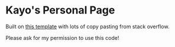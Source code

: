 # Kayo's Personal Page

Built on [this template](https://startbootstrap.com/theme/grayscale/) with lots of copy pasting from stack overflow.

Please ask for my permission to use this code! 
